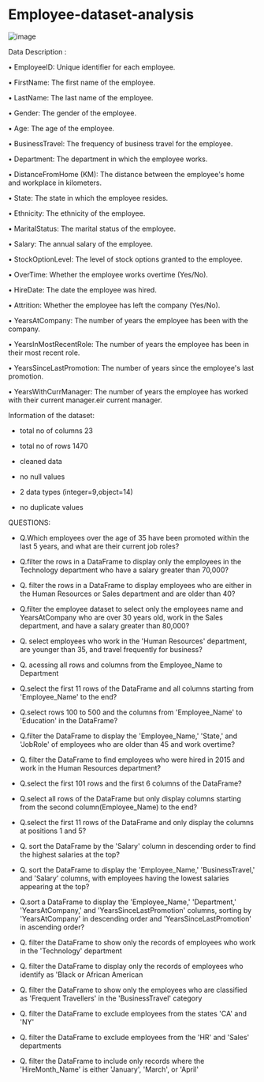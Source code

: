 # Employee-dataset-analysis

![image](https://github.com/user-attachments/assets/fc95cb05-4551-454f-8db5-fd586d9ebdfd)

Data Description :

• EmployeeID: Unique identifier for each employee.

• FirstName: The first name of the employee.

• LastName: The last name of the employee.

• Gender: The gender of the employee.

• Age: The age of the employee.

• BusinessTravel: The frequency of business travel for the employee.

• Department: The department in which the employee works.

• DistanceFromHome (KM): The distance between the employee's home and workplace in kilometers.

• State: The state in which the employee resides.

• Ethnicity: The ethnicity of the employee.

• MaritalStatus: The marital status of the employee.

• Salary: The annual salary of the employee.

• StockOptionLevel: The level of stock options granted to the employee.

• OverTime: Whether the employee works overtime (Yes/No).

• HireDate: The date the employee was hired.

• Attrition: Whether the employee has left the company (Yes/No).

• YearsAtCompany: The number of years the employee has been with the company.

• YearsInMostRecentRole: The number of years the employee has been in their most recent role.

• YearsSinceLastPromotion: The number of years since the employee's last promotion.

• YearsWithCurrManager: The number of years the employee has worked with their current manager.eir current manager.


Information of the dataset:

* total no of columns 23

* total no of rows 1470
* cleaned data
* no null values
* 2 data types (integer=9,object=14)
* no duplicate values

QUESTIONS:

* Q.Which employees over the age of 35 have been promoted within the last 5 years, and what are their current job roles?
* Q.filter the rows in a DataFrame to display only the employees in the Technology department who have a salary greater than 70,000?
* Q. filter the rows in a DataFrame to display employees who are either in the Human Resources or Sales department and are older than 40?
* Q.filter the employee dataset to select only the employees name and YearsAtCompany who are over 30 years old, work in the Sales 
    department, and have a salary greater than 80,000?

* Q. select employees who work in the 'Human Resources' department, are younger than 35, and travel frequently for business?
* Q. acessing all rows and columns from the Employee_Name to Department
* Q.select the first 11 rows of the DataFrame and all columns starting from 'Employee_Name' to the end?
* Q.select rows 100 to 500 and the columns from 'Employee_Name' to 'Education' in the DataFrame?
* Q.filter the DataFrame to display the 'Employee_Name,' 'State,' and 'JobRole' of employees who are older than 45 and work overtime?
* Q. filter the DataFrame to find employees who were hired in 2015 and work in the Human Resources department?
* Q.select the first 101 rows and the first 6 columns of the DataFrame?
* Q.select all rows of the DataFrame but only display columns starting from the second column(Employee_Name) to the end?
* Q.select the first 11 rows of the DataFrame and only display the columns at positions 1 and 5?
* Q. sort the DataFrame by the 'Salary' column in descending order to find the highest salaries at the top?
* Q. sort the DataFrame to display the 'Employee_Name,' 'BusinessTravel,' and 'Salary' columns, with employees having the lowest salaries 
     appearing at the top?

* Q.sort a DataFrame to display the 'Employee_Name,' 'Department,' 'YearsAtCompany,' and 'YearsSinceLastPromotion' columns, sorting by 
    'YearsAtCompany' in descending order and 'YearsSinceLastPromotion' in ascending order?

* Q. filter the DataFrame to show only the records of employees who work in the 'Technology' department
* Q. filter the DataFrame to display only the records of employees who identify as 'Black or African American
* Q. filter the DataFrame to show only the employees who are classified as 'Frequent Travellers' in the 'BusinessTravel' category
* Q. filter the DataFrame to exclude employees from the states 'CA' and 'NY'
* Q. filter the DataFrame to exclude employees from the 'HR' and 'Sales' departments
* Q. filter the DataFrame to include only records where the 'HireMonth_Name' is either 'January', 'March', or 'April'
 
